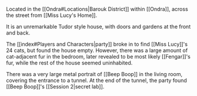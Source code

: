 Located in the [[Ondra#Locations|Barouk District]] within [[Ondra]], across the street from [[Miss Lucy's Home]].

It is an unremarkable Tudor style house, with doors and gardens at the front and back.

The [[index#Players and Characters|party]] broke in to find [[Miss Lucy]]'s 24 cats, but found the house empty. However, there was a large amount of cat-adjacent fur in the bedroom, later revealed to be most likely [[Fengar]]'s fur, while the rest of the house seemed uninhabited. 

There was a very large metal portrait of [[Beep Boop]] in the living room, covering the entrance to a tunnel. At the end of the tunnel, the party found [[Beep Boop]]'s [[Session 2|secret lab]].